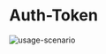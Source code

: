 # Auth-Token
![usage-scenario](https://user-images.githubusercontent.com/10412821/207465151-e86d0f79-b3d9-4cce-bba5-11a106da449d.png)
